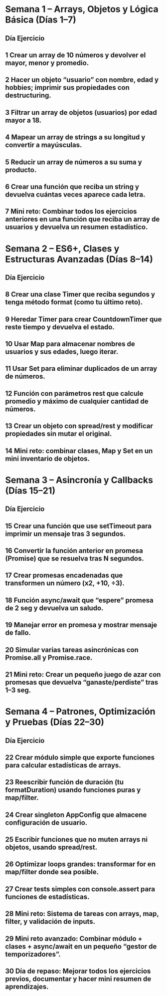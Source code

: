 # Semana 1 – Arrays, Objetos y Lógica Básica (Días 1–7)
 
## Día	Ejercicio
## 1	Crear un array de 10 números y devolver el mayor, menor y promedio.
## 2	Hacer un objeto “usuario” con nombre, edad y hobbies; imprimir sus propiedades con destructuring.
## 3	Filtrar un array de objetos (usuarios) por edad mayor a 18.
## 4	Mapear un array de strings a su longitud y convertir a mayúsculas.
## 5	Reducir un array de números a su suma y producto.
## 6 	Crear una función que reciba un string y devuelva cuántas veces aparece cada letra.
## 7	Mini reto: Combinar todos los ejercicios anteriores en una función que reciba un array de usuarios y devuelva un resumen estadístico.

# Semana 2 – ES6+, Clases y Estructuras Avanzadas (Días 8–14)

## Día	Ejercicio
## 8	Crear una clase Timer que reciba segundos y tenga método format (como tu último reto).
## 9	Heredar Timer para crear CountdownTimer que reste tiempo y devuelva el estado.
## 10	Usar Map para almacenar nombres de usuarios y sus edades, luego iterar.
## 11	Usar Set para eliminar duplicados de un array de números.
## 12	Función con parámetros rest que calcule promedio y máximo de cualquier cantidad de números.
## 13	Crear un objeto con spread/rest y modificar propiedades sin mutar el original.
## 14	Mini reto: combinar clases, Map y Set en un mini inventario de objetos.

# Semana 3 – Asincronía y Callbacks (Días 15–21)

## Día	Ejercicio
## 15	Crear una función que use setTimeout para imprimir un mensaje tras 3 segundos.
## 16	Convertir la función anterior en promesa (Promise) que se resuelva tras N segundos.
## 17	Crear promesas encadenadas que transformen un número (x2, +10, ÷3).
## 18	Función async/await que “espere” promesa de 2 seg y devuelva un saludo.
## 19	Manejar error en promesa y mostrar mensaje de fallo.
## 20	Simular varias tareas asincrónicas con Promise.all y Promise.race.
## 21	Mini reto: Crear un pequeño juego de azar con promesas que devuelva “ganaste/perdiste” tras 1–3 seg.

# Semana 4 – Patrones, Optimización y Pruebas (Días 22–30)

## Día	Ejercicio
## 22	Crear módulo simple que exporte funciones para calcular estadísticas de arrays.
## 23	Reescribir función de duración (tu formatDuration) usando funciones puras y map/filter.
## 24	Crear singleton AppConfig que almacene configuración de usuario.
## 25	Escribir funciones que no muten arrays ni objetos, usando spread/rest.
## 26	Optimizar loops grandes: transformar for en map/filter donde sea posible.
## 27	Crear tests simples con console.assert para funciones de estadísticas.
## 28	Mini reto: Sistema de tareas con arrays, map, filter, y validación de inputs.
## 29	Mini reto avanzado: Combinar módulo + clases + async/await en un pequeño “gestor de temporizadores”.
## 30	Día de repaso: Mejorar todos los ejercicios previos, documentar y hacer mini resumen de aprendizajes.
